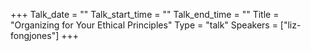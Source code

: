 +++
Talk_date = ""
Talk_start_time = ""
Talk_end_time = ""
Title = "Organizing for Your Ethical Principles"
Type = "talk"
Speakers = ["liz-fongjones"]
+++


